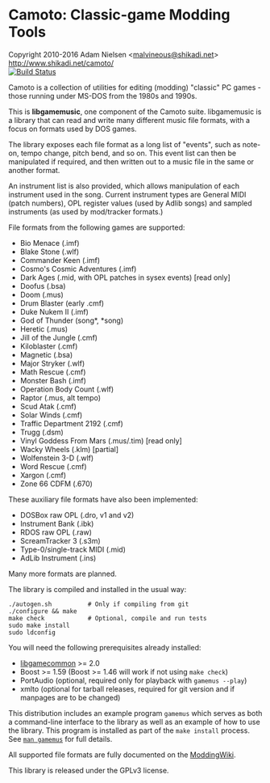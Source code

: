 Camoto: Classic-game Modding Tools
==================================
Copyright 2010-2016 Adam Nielsen <<malvineous@shikadi.net>>  
http://www.shikadi.net/camoto/  
[![Build Status](https://travis-ci.org/Malvineous/libgamemusic.svg?branch=master)](https://travis-ci.org/Malvineous/libgamemusic)

Camoto is a collection of utilities for editing (modding) "classic" PC
games - those running under MS-DOS from the 1980s and 1990s.

This is **libgamemusic**, one component of the Camoto suite.  libgamemusic is a
library that can read and write many different music file formats, with a focus
on formats used by DOS games.

The library exposes each file format as a long list of "events", such as
note-on, tempo change, pitch bend, and so on.  This event list can then be
manipulated if required, and then written out to a music file in the same or
another format.

An instrument list is also provided, which allows manipulation of each
instrument used in the song.  Current instrument types are General MIDI (patch
numbers), OPL register values (used by Adlib songs) and sampled instruments
(as used by mod/tracker formats.)

File formats from the following games are supported:

  * Bio Menace (.imf)
  * Blake Stone (.wlf)
  * Commander Keen (.imf)
  * Cosmo's Cosmic Adventures (.imf)
  * Dark Ages (.mid, with OPL patches in sysex events) [read only]
  * Doofus (.bsa)
  * Doom (.mus)
  * Drum Blaster (early .cmf)
  * Duke Nukem II (.imf)
  * God of Thunder (song*, *song)
  * Heretic (.mus)
  * Jill of the Jungle (.cmf)
  * Kiloblaster (.cmf)
  * Magnetic (.bsa)
  * Major Stryker (.wlf)
  * Math Rescue (.cmf)
  * Monster Bash (.imf)
  * Operation Body Count (.wlf)
  * Raptor (.mus, alt tempo)
  * Scud Atak (.cmf)
  * Solar Winds (.cmf)
  * Traffic Department 2192 (.cmf)
  * Trugg (.dsm)
  * Vinyl Goddess From Mars (.mus/.tim) [read only]
  * Wacky Wheels (.klm) [partial]
  * Wolfenstein 3-D (.wlf)
  * Word Rescue (.cmf)
  * Xargon (.cmf)
  * Zone 66 CDFM (.670)

These auxiliary file formats have also been implemented:

  * DOSBox raw OPL (.dro, v1 and v2)
  * Instrument Bank (.ibk)
  * RDOS raw OPL (.raw)
  * ScreamTracker 3 (.s3m)
  * Type-0/single-track MIDI (.mid)
  * AdLib Instrument (.ins)

Many more formats are planned.

The library is compiled and installed in the usual way:

    ./autogen.sh          # Only if compiling from git
    ./configure && make
    make check            # Optional, compile and run tests
    sudo make install
    sudo ldconfig

You will need the following prerequisites already installed:

  * [libgamecommon](https://github.com/Malvineous/libgamecommon) >= 2.0
  * Boost >= 1.59 (Boost >= 1.46 will work if not using `make check`)
  * PortAudio (optional, required only for playback with `gamemus --play`)
  * xmlto (optional for tarball releases, required for git version and if
    manpages are to be changed)

This distribution includes an example program `gamemus` which serves as both
a command-line interface to the library as well as an example of how to use
the library.  This program is installed as part of the `make install` process.
See [`man gamemus`](http://www.shikadi.net/camoto/manpage/gamemus) for full details.

All supported file formats are fully documented on the
[ModdingWiki](http://www.shikadi.net/moddingwiki/Category:Music_formats).

This library is released under the GPLv3 license.

